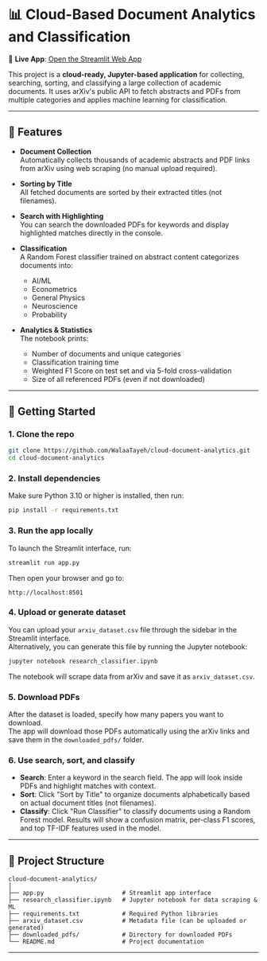 # 📊 Cloud-Based Document Analytics and Classification

🔗 **Live App**: [Open the Streamlit Web App](https://cloud-document-analytics-dmyi9nuyu3wjx3adw3qpsj.streamlit.app)

This project is a **cloud-ready, Jupyter-based application** for collecting, searching, sorting, and classifying a large collection of academic documents. It uses arXiv's public API to fetch abstracts and PDFs from multiple categories and applies machine learning for classification.

---

## 🔧 Features

- **Document Collection**  
  Automatically collects thousands of academic abstracts and PDF links from arXiv using web scraping (no manual upload required).

- **Sorting by Title**  
  All fetched documents are sorted by their extracted titles (not filenames).

- **Search with Highlighting**  
  You can search the downloaded PDFs for keywords and display highlighted matches directly in the console.

- **Classification**  
  A Random Forest classifier trained on abstract content categorizes documents into:

  - AI/ML
  - Econometrics
  - General Physics
  - Neuroscience
  - Probability

- **Analytics & Statistics**  
  The notebook prints:
  - Number of documents and unique categories
  - Classification training time
  - Weighted F1 Score on test set and via 5-fold cross-validation
  - Size of all referenced PDFs (even if not downloaded)

---

## 🚀 Getting Started

### 1. Clone the repo

```bash
git clone https://github.com/WalaaTayeh/cloud-document-analytics.git
cd cloud-document-analytics
```

### 2. Install dependencies

Make sure Python 3.10 or higher is installed, then run:

```bash
pip install -r requirements.txt
```

### 3. Run the app locally

To launch the Streamlit interface, run:

```bash
streamlit run app.py
```

Then open your browser and go to:

```
http://localhost:8501
```

### 4. Upload or generate dataset

You can upload your `arxiv_dataset.csv` file through the sidebar in the Streamlit interface.  
Alternatively, you can generate this file by running the Jupyter notebook:

```bash
jupyter notebook research_classifier.ipynb
```

The notebook will scrape data from arXiv and save it as `arxiv_dataset.csv`.

### 5. Download PDFs

After the dataset is loaded, specify how many papers you want to download.  
The app will download those PDFs automatically using the arXiv links and save them in the `downloaded_pdfs/` folder.

### 6. Use search, sort, and classify

- **Search**: Enter a keyword in the search field. The app will look inside PDFs and highlight matches with context.
- **Sort**: Click "Sort by Title" to organize documents alphabetically based on actual document titles (not filenames).
- **Classify**: Click "Run Classifier" to classify documents using a Random Forest model. Results will show a confusion matrix, per-class F1 scores, and top TF-IDF features used in the model.

---

## 📁 Project Structure

```
cloud-document-analytics/
│
├── app.py                      # Streamlit app interface
├── research_classifier.ipynb   # Jupyter notebook for data scraping & ML
├── requirements.txt            # Required Python libraries
├── arxiv_dataset.csv           # Metadata file (can be uploaded or generated)
├── downloaded_pdfs/            # Directory for downloaded PDFs
└── README.md                   # Project documentation
```

---
